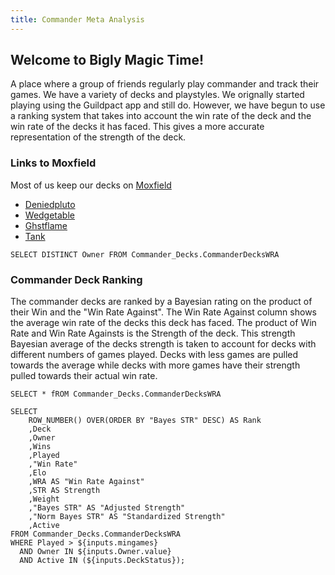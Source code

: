 ```yaml
---
title: Commander Meta Analysis
---
```

## Welcome to Bigly Magic Time!
A place where a group of friends regularly play commander and track their games. We have a variety of decks and playstyles. We orignally started playing using the Guildpact app and still do. However, we have begun to use a ranking system that takes into account the win rate of the deck and the win rate of the decks it has faced. This gives a more accurate representation of the strength of the deck.


### Links to Moxfield
Most of us keep our decks on [Moxfield](https://www,moxfield.com) 
  - [Deniedpluto](https://www.moxfield.com/users/Deniedpluto)
  - [Wedgetable](https://www.moxfield.com/users/Wedgetable)
  - [Ghstflame](https://www.moxfield.com/users/Ghstflame)
  - [Tank](https://moxfield.com/users/T4nk09)


```Owners
SELECT DISTINCT Owner FROM Commander_Decks.CommanderDecksWRA
```
<ButtonGroup name=DeckStatus>
    <ButtonGroupItem valueLabel="Bigly Magic Time" value="BMT" default/>
    <ButtonGroupItem valueLabel="7's Only" value="SevensOnly" />
</ButtonGroup>
<Dropdown data={Owners} 
    name=Owner 
    value=Owner
    multiple = true
    selectAllByDefault=true
/>
<Slider
    title="Minimum Games" 
    name=mingames
    min=0
    max=10
    size=large
/>
<ButtonGroup name=DeckStatus>
    <ButtonGroupItem valueLabel="All" value="0,1" default/>
    <ButtonGroupItem valueLabel="Active" value="1" />
    <ButtonGroupItem valueLabel="Inactive" value="0"/>
</ButtonGroup>

### Commander Deck Ranking
   The commander decks are ranked by a Bayesian rating on the product of their Win and the "Win Rate Against". The Win Rate Against column shows the average win rate of the decks this deck has faced. The product of Win Rate and Win Rate Againsts is the Strength of the deck. This strength Bayesian average of the decks strength is taken to account for decks with different numbers of games played. Decks with less games are pulled towards the average while decks with more games have their strength pulled towards their actual win rate.

```TestQuery
SELECT * fROM Commander_Decks.CommanderDecksWRA
```

```CommanderDecks
SELECT 
    ROW_NUMBER() OVER(ORDER BY "Bayes STR" DESC) AS Rank
    ,Deck
    ,Owner
    ,Wins
    ,Played
    ,"Win Rate"
    ,Elo
    ,WRA AS "Win Rate Against"
    ,STR AS Strength
    ,Weight
    ,"Bayes STR" AS "Adjusted Strength"
    ,"Norm Bayes STR" AS "Standardized Strength"
    ,Active
FROM Commander_Decks.CommanderDecksWRA
WHERE Played > ${inputs.mingames}
  AND Owner IN ${inputs.Owner.value}
  AND Active IN (${inputs.DeckStatus});
```
<DataTable data={CommanderDecks} search=true>
    <Column id=Rank/>
    <Column id=Deck/>
    <Column id=Owner/>
    <Column id=Played/>
    <Column id=Wins/>
    <Column id="Win Rate" fmt = "##.0%"/>
    <Column id=Elo/>
    <Column id="Win Rate Against" fmt = "##.0%"/>
    <Column id=Weight/>
    <Column id=Strength/>
    <Column id="Standardized Strength" fmt = "#.0"/>
    <Column id=Active/>
</DataTable>